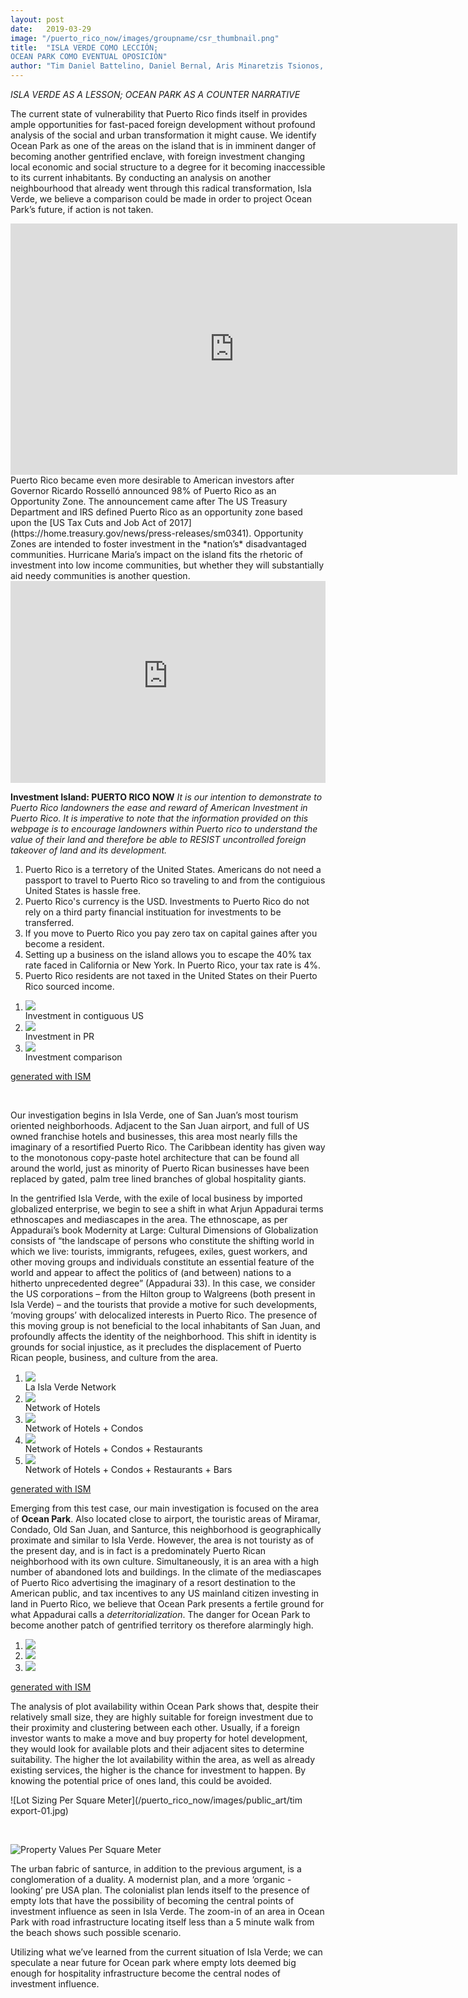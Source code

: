 ```yaml
---
layout: post
date:   2019-03-29
image: "/puerto_rico_now/images/groupname/csr_thumbnail.png"
title:  "ISLA VERDE COMO LECCIÓN; 
OCEAN PARK COMO EVENTUAL OPOSICIÓN"
author: "Tim Daniel Battelino, Daniel Bernal, Aris Minaretzis Tsionos, Jean Pierre Villafane"
---
```



*ISLA VERDE AS A LESSON; OCEAN PARK AS A COUNTER NARRATIVE* 

The current state of vulnerability that Puerto Rico finds itself in provides ample opportunities for fast-paced foreign development without profound analysis of the social and urban transformation it might cause. We identify Ocean Park as one of the areas on the island that is in imminent danger of becoming another gentrified enclave, with foreign investment changing local economic and social structure to a degree for it becoming inaccessible to its current inhabitants. By conducting an analysis on another neighbourhood that already went through this radical transformation, Isla Verde, we believe a comparison could be made in order to project Ocean Park’s future, if action is not taken.
<br>
<iframe width="715" height="402" src="https://www.youtube.com/embed/DaBFH623OH8" frameborder="0" allow="accelerometer; autoplay; encrypted-media; gyroscope; picture-in-picture" allowfullscreen></iframe> 
<br>
Puerto Rico became even more desirable to American investors after Governor Ricardo Rosselló announced 98% of Puerto Rico as an Opportunity Zone. The announcement came after The US Treasury Department and IRS defined Puerto Rico as an opportunity zone based upon the [US Tax Cuts and Job Act of 2017](https://home.treasury.gov/news/press-releases/sm0341). Opportunity Zones are intended to foster investment in the *nation’s* disadvantaged communities. Hurricane Maria’s impact on the island fits the rhetoric of investment into low income communities, but whether they will substantially aid needy communities is another question.
<br>

<style>
.embed-container {
  position: relative; padding-bottom: 64%; height: 0; max-width: 100%; }
.embed-container iframe, .embed-container object, .embed-container iframe {
  position: absolute; top: 0; left: 0; width: 100%; height: 100%; } 
small {
  position: absolute; z-index: 40; bottom: 0; margin-bottom: -15px; }
</style>
<div class="embed-container">
  <iframe width="940" height="600" frameborder="0" scrolling="no" marginheight="0" marginwidth="0" title="Opportunity Zones" src="https://opportunitydb.maps.arcgis.com/apps/webappviewer/index.html?id=6c94c8e9345d4614b247aac7cf314dc9">
  </iframe>
</div>

**Investment Island: PUERTO RICO NOW**
*It is our intention to demonstrate to Puerto Rico landowners the ease and reward of American Investment in Puerto Rico. It is imperative to note that the information provided on this webpage is to encourage landowners within Puerto rico to understand the value of their land and therefore be able to RESIST uncontrolled foreign takeover of land and its development.*   

1. Puerto Rico is a terretory of the United States. Americans do not need a passport to travel to Puerto Rico so traveling to and from the contiguious United States is hassle free. 
2. Puerto Rico's currency is the USD. Investments to Puerto Rico do not rely on a third party financial instituation for investments to be transferred. 
3. If you move to Puerto Rico you pay zero tax on capital gaines after you become a resident. 
4. Setting up a business on the island allows you to escape the 40% tax rate faced in California or New York. In Puerto Rico, your tax rate is 4%. 
5. Puerto Rico residents are not taxed in the United States on their Puerto Rico sourced income. 

<link rel="stylesheet" href="/puerto_rico_now/images/public_art/my-slider.css"/>
<script src="puerto_rico_now/images/public_art/ism-2.2.min.js"></script>

<div class="ism-slider" id="my-slider">
  <ol>
    <li>
      <img src="/puerto_rico_now/images/public_art/1557199057586_547878.png">
      <div class="ism-caption ism-caption-0">Investment in contiguous US</div>
    </li>
    <li>
      <img src="/puerto_rico_now/images/public_art/1557199091739_607447.png">
      <div class="ism-caption ism-caption-0">Investment in PR </div>
    </li>
    <li>
      <img src="/puerto_rico_now/images/public_art/1557199097860_43394.png">
      <div class="ism-caption ism-caption-0">Investment comparison</div>
    </li>
  </ol>
</div>
<p class="ism-badge" id="my-slider-ism-badge"><a class="ism-link" href="http://imageslidermaker.com" rel="nofollow">generated with ISM</a></p>
<br>

Our investigation begins in Isla Verde, one of San Juan’s most tourism oriented neighborhoods. Adjacent to the San Juan airport, and full of US owned franchise hotels and businesses, this area most nearly fills the imaginary of a resortified Puerto Rico.  The Caribbean identity has given way to the monotonous copy-paste hotel architecture that can be found all around the world, just as minority of Puerto Rican businesses have been replaced by gated, palm tree lined branches of global hospitality giants. 
<br>

In the gentrified Isla Verde, with the exile of local business by imported globalized enterprise, we begin to see a shift in what Arjun Appadurai terms ethnoscapes and mediascapes in the area. The ethnoscape, as per Appadurai’s book Modernity at Large: Cultural Dimensions of Globalization consists of “the landscape of persons who constitute the shifting world in which we live: tourists, immigrants, refugees, exiles, guest workers, and other moving groups and individuals constitute an essential feature of the world and appear to affect the politics of (and between) nations to a hitherto unprecedented degree” (Appadurai 33). In this case, we consider the US corporations – from the Hilton group to Walgreens (both present in Isla Verde) – and the tourists that provide a motive for such developments, ‘moving groups’ with delocalized interests in Puerto Rico. The presence of this moving group is not beneficial to the local inhabitants of San Juan, and profoundly affects the identity of the neighborhood. This shift in identity is grounds for social injustice, as it precludes the displacement of Puerto Rican people, business, and culture from the area.


<link rel="stylesheet2" href="/puerto_rico_now/images/public_art/my-sliderIV.css"/>
<script src="puerto_rico_now/images/public_art/ism-2.2.minIV.js"></script>

<div class="ism-slider" data-transition_type="fade" id="my-slider">
  <ol>
    <li>
      <img src="/puerto_rico_now/images/public_art/1557096217303_362953.jpg">
      <div class="ism-caption ism-caption-0">La Isla Verde Network</div>
    </li>
    <li>
      <img src="/puerto_rico_now/images/public_art/1557096217241_141234.jpg">
      <div class="ism-caption ism-caption-0">Network of Hotels</div>
    </li>
    <li>
      <img src="/puerto_rico_now/images/public_art/1557096217313_947238.jpg">
      <div class="ism-caption ism-caption-0">Network of Hotels + Condos</div>
    </li>
    <li>
      <img src="/puerto_rico_now/images/public_art/1557096217216_472465.jpg">
      <div class="ism-caption ism-caption-0">Network of Hotels + Condos + Restaurants</div>
    </li>
    <li>
      <img src="/puerto_rico_now/images/public_art/1557096217223_595196.jpg">
      <div class="ism-caption ism-caption-0">Network of Hotels + Condos + Restaurants + Bars</div>
    </li>
  </ol>
</div>
<p class="ism-badge" id="my-slider-ism-badge"><a class="ism-link" href="http://imageslidermaker.com" rel="nofollow">generated with ISM</a></p>


Emerging from this test case, our main investigation is focused on the area of **Ocean Park**. Also located close to airport, the touristic areas of Miramar, Condado, Old San Juan, and Santurce, this neighborhood is geographically proximate and similar to Isla Verde. However, the area is not touristy as of the present day, and is in fact is a predominately Puerto Rican neighborhood with its own culture. Simultaneously, it is an area with a high number of abandoned lots and buildings. In the climate of the mediascapes of Puerto Rico advertising the imaginary of a resort destination to the American public, and tax incentives to any US mainland citizen investing in land in Puerto Rico, we believe that Ocean Park presents a fertile ground for what Appadurai calls a *deterritorialization*. The danger for Ocean Park to become another patch of gentrified territory os therefore alarmingly high.

<link rel="stylesheet3" href="/puerto_rico_now/images/public_art/my-sliderOP.css"/>
<script src="puerto_rico_now/images/public_art/ism-2.2.minOP.js"></script>

<div class="ism-slider" data-transition_type="fade" id="my-slider">
  <ol>
    <li>
      <img src="/puerto_rico_now/images/public_art/1557103048326_242114.jpg">
      <div class="ism-caption ism-caption-0"></div>
    </li>
    <li>
      <img src="/puerto_rico_now/images/public_art/1557103048359_628593.jpg">
    </li>
    <li>
      <img src="/puerto_rico_now/images/public_art/1557103048384_438373.jpg">
    </li>
  </ol>
</div>
<p class="ism-badge" id="my-slider-ism-badge"><a class="ism-link" href="http://imageslidermaker.com" rel="nofollow">generated with ISM</a></p>

The analysis of plot availability within Ocean Park shows that, despite their relatively small size, they are highly suitable for foreign investment due to their proximity and clustering between each other. Usually, if a foreign investor wants to make a move and buy property for hotel development, they would look for available plots and their adjacent sites to determine suitability. The higher the lot availability within the area, as well as already existing services, the higher is the chance for investment to happen. By knowing the potential price of ones land, this could be avoided.

![Lot Sizing Per Square Meter](/puerto_rico_now/images/public_art/tim export-01.jpg)

<BR>


![Property Values Per Square Meter](/puerto_rico_now/images/public_art/dimenzije-01.jpg)


The urban fabric of santurce, in addition to the previous argument, is a conglomeration of a duality. A modernist plan, and a more ‘organic - looking’ pre USA plan. The colonialist plan lends itself to the presence of empty lots that have the possibility of becoming the central points of investment influence as seen in Isla Verde.
The zoom-in of an area in Ocean Park with road infrastructure locating itself less than a 5 minute walk from the beach shows such possible scenario.

Utilizing what we’ve learned from the current situation of Isla Verde; we can speculate a near future for Ocean park where empty lots deemed big enough for hospitality infrastructure become the central nodes of investment influence.



